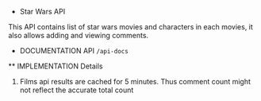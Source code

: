 * Star Wars API

This API contains list of star wars movies and characters in each movies, it also allows adding and viewing comments.

* DOCUMENTATION API
`/api-docs`


** IMPLEMENTATION Details
1. Films api results are cached for 5 minutes. Thus comment count might not reflect the accurate total count


